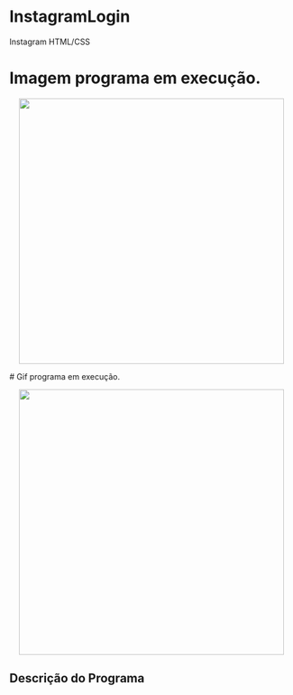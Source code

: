 # InstagramLogin
Instagram HTML/CSS

# Imagem programa em execução.
<p align="center">
    <img width="470" src="InstagramLogin/Interface Instagram.PNG">    
</p>
# Gif programa em execução.
<p align="center">
    <img width="470" src="InstagramLogin/img/acessar_perfil.gif">    
</p>

## Descrição do Programa


